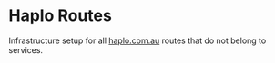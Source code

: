 # Haplo Routes 
Infrastructure setup for all [haplo.com.au](haplo.com.au) routes that do not belong to services.
